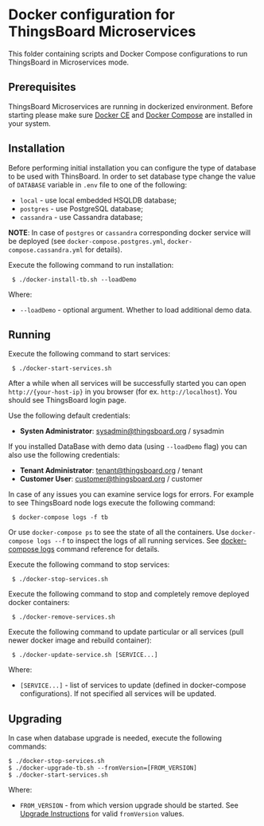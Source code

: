# Docker configuration for ThingsBoard Microservices 

This folder containing scripts and Docker Compose configurations to run ThingsBoard in Microservices mode.

## Prerequisites

ThingsBoard Microservices are running in dockerized environment.
Before starting please make sure [Docker CE](https://docs.docker.com/install/) and [Docker Compose](https://docs.docker.com/compose/install/) are installed in your system.

## Installation

Before performing initial installation you can configure the type of database to be used with ThinsBoard.
In order to set database type change the value of `DATABASE` variable in `.env` file to one of the following:

- `local` - use local embedded HSQLDB database;
- `postgres` - use PostgreSQL database;
- `cassandra` - use Cassandra database;
 
**NOTE**: In case of `postgres` or `cassandra` corresponding docker service will be deployed (see `docker-compose.postgres.yml`, `docker-compose.cassandra.yml` for details).  

Execute the following command to run installation:

` 
$ ./docker-install-tb.sh --loadDemo
` 

Where:

- `--loadDemo` - optional argument. Whether to load additional demo data.

## Running

Execute the following command to start services:

` 
$ ./docker-start-services.sh
` 

After a while when all services will be successfully started you can open `http://{your-host-ip}` in you browser (for ex. `http://localhost`).
You should see ThingsBoard login page.

Use the following default credentials:

- **Systen Administrator**: sysadmin@thingsboard.org / sysadmin

If you installed DataBase with demo data (using `--loadDemo` flag) you can also use the following credentials:

- **Tenant Administrator**: tenant@thingsboard.org / tenant
- **Customer User**: customer@thingsboard.org / customer

In case of any issues you can examine service logs for errors. 
For example to see ThingsBoard node logs execute the following command:

` 
$ docker-compose logs -f tb
` 

Or use `docker-compose ps` to see the state of all the containers.
Use `docker-compose logs --f` to inspect the logs of all running services.
See [docker-compose logs](https://docs.docker.com/compose/reference/logs/) command reference for details.  

Execute the following command to stop services:

` 
$ ./docker-stop-services.sh
` 

Execute the following command to stop and completely remove deployed docker containers:

` 
$ ./docker-remove-services.sh
` 

Execute the following command to update particular or all services (pull newer docker image and rebuild container):

` 
$ ./docker-update-service.sh [SERVICE...]
` 

Where:

- `[SERVICE...]` - list of services to update (defined in docker-compose configurations). If not specified all services will be updated. 

## Upgrading 

In case when database upgrade is needed, execute the following commands:

```
$ ./docker-stop-services.sh
$ ./docker-upgrade-tb.sh --fromVersion=[FROM_VERSION]
$ ./docker-start-services.sh
```

Where:

- `FROM_VERSION` - from which version upgrade should be started. See [Upgrade Instructions](https://thingsboard.io/docs/user-guide/install/upgrade-instructions) for valid `fromVersion` values.
